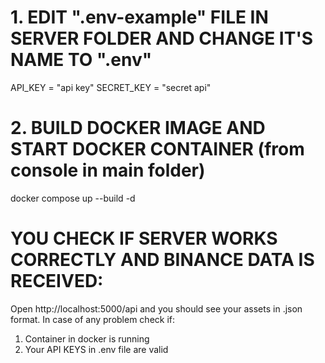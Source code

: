 # 1. EDIT ".env-example" FILE IN SERVER FOLDER AND CHANGE IT'S NAME TO ".env"

API_KEY = "api key"
SECRET_KEY = "secret api"

# 2. BUILD DOCKER IMAGE AND START DOCKER CONTAINER (from console in main folder)

docker compose up --build -d

# YOU CHECK IF SERVER WORKS CORRECTLY AND BINANCE DATA IS RECEIVED:

Open http://localhost:5000/api and you should see your assets in .json format.
In case of any problem check if:
1. Container in docker is running
2. Your API KEYS in .env file are valid